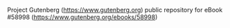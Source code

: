 Project Gutenberg (https://www.gutenberg.org) public repository for
eBook #58998 (https://www.gutenberg.org/ebooks/58998)
